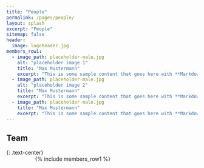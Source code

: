 ```yaml
---
title: "People"
permalink: /pages/people/
layout: splash
excerpt: "People"
sitemap: false
header:
  image: logoheader.jpg
members_row1:
  - image_path: placeholder-male.jpg
    alt: "placeholder image 1"
    title: "Max Mustermann"
    excerpt: "This is some sample content that goes here with **Markdown** formatting."
  - image_path: placeholder-male.jpg
    alt: "placeholder image 2"
    title: "Max Mustermann"
    excerpt: "This is some sample content that goes here with **Markdown** formatting."
  - image_path: placeholder-male.jpg
    title: "Max Mustermann"
    excerpt: "This is some sample content that goes here with **Markdown** formatting."
---
```


<h2>Team</h2>{: .text-center}

<div style="width:70%;margin:auto;">{% include members_row1 %}</div>
